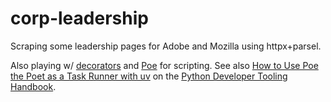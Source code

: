 # corp-leadership

Scraping some leadership pages for Adobe and Mozilla using httpx+parsel.

Also playing w/ [decorators](https://realpython.com/primer-on-python-decorators/) and [Poe](https://poethepoet.natn.io/) for scripting.
See also [How to Use Poe the Poet as a Task Runner with uv](https://pydevtools.com/handbook/how-to/how-to-use-poe-the-poet-as-a-task-runner-with-uv/) on the [Python Developer Tooling Handbook](https://pydevtools.com/handbook/).
